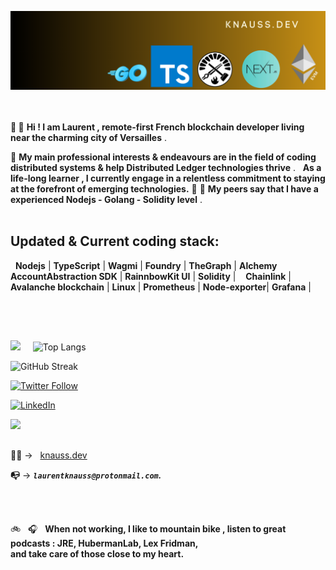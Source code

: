 ![banner](./banner.png)
<br>  
&nbsp;

 **👋 👋**  **Hi !   I am Laurent , remote-first French blockchain developer living near the charming city of Versailles** . <br>
 
  
 👀 **My main professional interests & endeavours are in the field of  coding distributed systems & help Distributed Ledger technologies thrive** . 
 &nbsp;
 **As a life-long learner , I currently engage in  a relentless commitment to staying at the forefront of emerging technologies.** 👨 👩 **My peers say that I have a experienced Nodejs - Golang - Solidity level** .<br>
&nbsp;  

**<h2 align="left">Updated & Current coding stack:</h2>**
&nbsp; 
 **Nodejs**         | **TypeScript** | **Wagmi**        | **Foundry**    |  **TheGraph**    | **Alchemy AccountAbstraction SDK** | **RainnbowKit UI** | **Solidity**  |
&nbsp;&nbsp;
 **Chainlink** |  **Avalanche blockchain**  | **Linux**          | **Prometheus** | **Node-exporter**| **Grafana**    |    
&nbsp; 

<h2 align="center"> </h2>
&nbsp;




![](https://github-readme-stats.vercel.app/api?username=laurentknauss&show_icons=true)  &nbsp; &nbsp;   ![Top Langs](https://github-readme-stats.vercel.app/api/top-langs/?username=laurentknauss&theme=light)
&nbsp;

![GitHub Streak](https://github-readme-streak-stats.herokuapp.com/?user=[laurentknauss])



[![Twitter Follow](https://img.shields.io/twitter/follow/laurentknauss?color=1DA1F2&logo=twitter&style=for-the-badge)](https://twitter.com/laurentknauss)          

[![LinkedIn](https://img.shields.io/badge/LinkedIn-0077B5?style=for-the-badge&logo=linkedin&logoColor=white)](https://www.linkedin.com/in/laurent-knauss/)
&nbsp;


![](https://komarev.com/ghpvc/?username=laurentknauss)
&nbsp; 
<h2 align="center"> </h2>

**✍🏻**  -> &nbsp; [knauss.dev](https://knauss.dev)  &nbsp; &nbsp;  &nbsp;  

**📭** -> ***`laurentknauss@protonmail.com`.*** <br>
&nbsp;



&nbsp;



🚲 &nbsp;  🎧 &nbsp;  **When not working, I like to mountain bike , listen to great podcasts : JRE, HubermanLab, Lex Fridman,  
and take care of those close to my heart.**  
&nbsp;
&nbsp;

